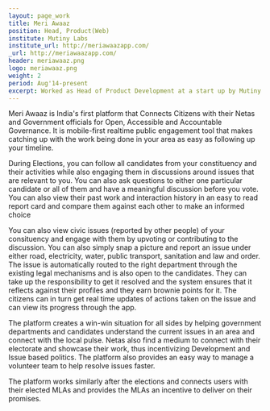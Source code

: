 ```yaml
---
layout: page_work
title: Meri Awaaz
position: Head, Product(Web)
institute: Mutiny Labs
institute_url: http://meriawaazapp.com/
_url: http://meriawaazapp.com/
header: meriawaaz.png
logo: meriawaaz.png
weight: 2
period: Aug'14-present
excerpt: Worked as Head of Product Development at a start up by Mutiny Labs. Meri Awaaz is India's first platform that Connects Citizens with their Netas and Government officials for Open, Accessible and Accountable Governance. It is mobile-first realtime public engagement tool that makes catching up with the work being done in your area as easy as following up your timeline. The platform creates a win-win situation for all sides by helping government departments and candidates understand the current issues in an area and connect with the local pulse. Netas also find a medium to connect with their electorate and showcase their work, thus incentivizing Development and Issue based politics. The platform also provides an easy way to manage a volunteer team to help resolve issues faster. I lead the development and maintenance of this dashboard used by government officials and netas.
---
```

Meri Awaaz is India's first platform that Connects Citizens with their Netas and Government officials for Open, Accessible and Accountable Governance. It is mobile-first realtime public engagement tool that makes catching up with the work being done in your area as easy as following up your timeline.

During Elections, you can follow all candidates from your constituency and their activities while also engaging them in discussions around issues that are relevant to you. You can also ask questions to either one particular candidate or all of them and have a meaningful discussion before you vote. You can also view their past work and interaction history in an easy to read report card and compare them against each other to make an informed choice

You can also view civic issues (reported by other people) of your consituency and engage with them by upvoting or contributing to the discussion. You can also simply snap a picture and report an issue under either road, electricity, water, public transport, sanitation and law and order. The issue is automatically routed to the right department through the existing legal mechanisms and is also open to the candidates. They can take up the responsibility to get it resolved and the system ensures that it reflects against their profiles and they earn brownie points for it. The citizens can in turn get real time updates of actions taken on the issue and can view its progress through the app.

The platform creates a win-win situation for all sides by helping government departments and candidates understand the current issues in an area and connect with the local pulse. Netas also find a medium to connect with their electorate and showcase their work, thus incentivizing Development and Issue based politics. The platform also provides an easy way to manage a volunteer team to help resolve issues faster.

The platform works similarly after the elections and connects users with their elected MLAs and provides the MLAs an incentive to deliver on their promises.